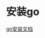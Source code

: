 # 安装go

[go安装文档](https://yanxiang.wang/%E5%AE%89%E8%A3%85%E6%96%87%E6%A1%A3/windowsan-zhuang-go-huan-jing.html
)

